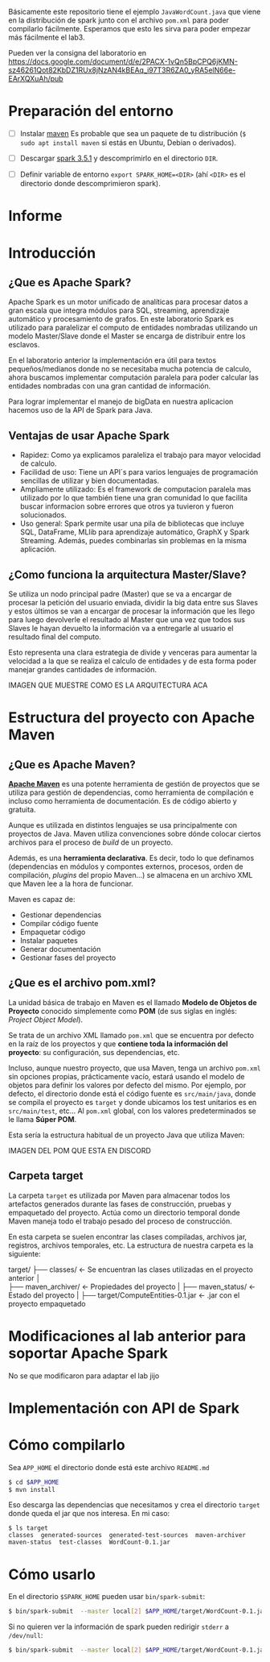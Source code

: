 Básicamente este repositorio tiene el ejemplo `JavaWordCount.java` que viene en la distribución de spark junto con el archivo `pom.xml` para poder compilarlo fácilmente. Esperamos que esto les sirva para poder empezar más fácilmente el lab3.

Pueden ver la consigna del laboratorio en https://docs.google.com/document/d/e/2PACX-1vQn5BpCPQ6jKMN-sz46261Qot82KbDZ1RUx8jNzAN4kBEAq_i97T3R6ZA0_yRA5elN66e-EArXQXuAh/pub

# Preparación del entorno
- [ ] Instalar [maven](https://maven.apache.org/guides/getting-started/maven-in-five-minutes.html) Es probable que sea un paquete de tu distribución (`$ sudo apt install maven` si estás en Ubuntu, Debian o derivados).
- [ ] Descargar [spark 3.5.1](https://www.apache.org/dyn/closer.lua/spark/spark-3.5.1/spark-3.5.1-bin-hadoop3.tgz) y descomprimirlo en el directorio `DIR`.
- [ ] Definir variable de entorno `export SPARK_HOME=<DIR>` (ahí `<DIR>` es el directorio donde descomprimieron spark).


# Informe

# Introducción
## ¿Que es Apache Spark?
Apache Spark es un motor unificado de analíticas para procesar datos a gran escala que integra módulos para SQL, streaming, aprendizaje automático y procesamiento de grafos.
En este laboratorio Spark es utilizado para paralelizar el computo de entidades nombradas utilizando un modelo Master/Slave donde el Master se encarga de distribuir entre los esclavos. 

En el laboratorio anterior la implementación era útil para textos pequeños/medianos donde no se necesitaba mucha potencia de calculo, ahora buscamos implementar computación paralela para poder calcular las entidades nombradas con una gran cantidad de información.

Para lograr implementar el manejo de bigData en nuestra aplicacion hacemos uso de la API de Spark para Java.

## Ventajas de usar Apache Spark

* Rapidez: Como ya explicamos paraleliza el trabajo para mayor velocidad de calculo.
* Facilidad de uso: Tiene un API´s para varios lenguajes de programación sencillas de utilizar y bien documentadas.
* Ampliamente utilizado: Es el framework de computacion paralela mas utilizado por lo que también tiene una gran comunidad lo que facilita buscar informacion sobre errores que otros ya tuvieron y fueron solucionados.
* Uso general: Spark permite usar una pila de bibliotecas que incluye SQL, DataFrame, MLlib para aprendizaje automático, GraphX y Spark Streaming. Además, puedes combinarlas sin problemas en la misma aplicación.
## ¿Como funciona la arquitectura Master/Slave?

Se utiliza un nodo principal padre (Master) que se va a encargar de procesar la petición del usuario enviada, dividir la big data entre sus Slaves y estos últimos se van a encargar de procesar la información que les llego para luego devolverle el resultado al Master que una vez que todos sus Slaves le hayan devuelto la información va a entregarle al usuario el resultado final del computo.

Esto representa una clara estrategia de divide y venceras para aumentar la velocidad a la que se realiza el calculo de entidades y de esta forma poder manejar grandes cantidades de información.

IMAGEN QUE MUESTRE COMO ES LA ARQUITECTURA ACA 

# Estructura del proyecto con Apache Maven

## ¿Que es Apache Maven?

**[Apache Maven](https://maven.apache.org/)** es una potente herramienta de gestión de proyectos que se utiliza para gestión de dependencias, como herramienta de compilación e incluso como herramienta de documentación. Es de código abierto y gratuita.

Aunque es utilizada en distintos lenguajes se usa principalmente con proyectos de Java. Maven utiliza convenciones sobre dónde colocar ciertos archivos para el proceso de _build_ de un proyecto.

Además, es una **herramienta declarativa**. Es decir, todo lo que definamos (dependencias en módulos y compontes externos, procesos, orden de compilación, _plugins_ del propio Maven...) se almacena en un archivo XML que Maven lee a la hora de funcionar.

Maven es capaz de:
* Gestionar dependencias
* Compilar código fuente
* Empaquetar código
* Instalar paquetes
* Generar documentación
* Gestionar fases del proyecto

## ¿Que es el archivo pom.xml?
La unidad básica de trabajo en Maven es el llamado **Modelo de Objetos de Proyecto** conocido simplemente como **POM** (de sus siglas en inglés: _Project Object Model_).

Se trata de un archivo XML llamado `pom.xml` que se encuentra por defecto en la raíz de los proyectos y que **contiene toda la información del proyecto**: su configuración, sus dependencias, etc.

Incluso, aunque nuestro proyecto, que usa Maven, tenga un archivo `pom.xml` sin opciones propias, prácticamente vacío, estará usando el modelo de objetos para definir los valores por defecto del mismo. Por ejemplo, por defecto, el directorio donde está el código fuente es `src/main/java`, donde se compila el proyecto es `target` y donde ubicamos los test unitarios es en `src/main/test`, etc... Al `pom.xml` global, con los valores predeterminados se le llama **Súper POM**.

Esta sería la estructura habitual de un proyecto Java que utiliza Maven:

IMAGEN DEL POM QUE ESTA EN DISCORD

## Carpeta target

La carpeta `target` es utilizada por Maven para almacenar todos los artefactos generados durante las fases de construcción, pruebas y empaquetado del proyecto. Actúa como un directorio temporal donde Maven maneja todo el trabajo pesado del proceso de construcción.

En esta carpeta se suelen encontrar las clases compiladas, archivos jar, registros, archivos temporales, etc. La estructura de nuestra carpeta es la siguiente:

target/
├── classes/ <- Se encuentran las clases utilizadas en el proyecto anterior
│    
├── maven_archiver/ <- Propiedades del proyecto
 |
├── maven_status/ <- Estado del proyecto
 |
├── target/ComputeEntities-0.1.jar <- .jar con el proyecto empaquetado

# Modificaciones al lab anterior para soportar Apache Spark

No se que modificaron para adaptar el lab jijo

# Implementación con API de Spark


 
# Cómo compilarlo

Sea `APP_HOME` el directorio donde está este archivo `README.md`

```bash
$ cd $APP_HOME
$ mvn install
```
Eso descarga las dependencias que necesitamos y crea el directorio `target` donde queda el jar que nos interesa.
En mi caso:
```
$ ls target
classes  generated-sources  generated-test-sources  maven-archiver  maven-status  test-classes  WordCount-0.1.jar
```

# Cómo usarlo

En el directorio `$SPARK_HOME` pueden usar `bin/spark-submit`:
```bash
$ bin/spark-submit  --master local[2] $APP_HOME/target/WordCount-0.1.jar  $APP_HOME/data/quijote.txt
```

Si no quieren ver la información de spark pueden redirigir `stderr` a `/dev/null`:
```bash
$ bin/spark-submit  --master local[2] $APP_HOME/target/WordCount-0.1.jar  $APP_HOME/data/quijote.txt 2>/dev/null
```
